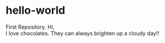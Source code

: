 # hello-world
First Repository. 
Hi,  
I love chocolates. They can always brighten up a cloudy day!!
